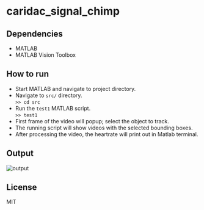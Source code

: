 # caridac_signal_chimp


## Dependencies

* MATLAB
* MATLAB Vision Toolbox

## How to run

* Start MATLAB and navigate to project directory.
* Navigate to `src/` directory.   
   `>> cd src`
* Run the `test1` MATLAB script.   
   `>> test1`
* First frame of the video will popup; select the object to track.
* The running script will show videos with the selected bounding boxes.
* After processing the video, the heartrate will print out in Matlab terminal.

## Output

![output](https://user-images.githubusercontent.com/47135040/136742551-daf68be5-6ed4-4856-bb2a-5e586f767359.gif)



## License

MIT
